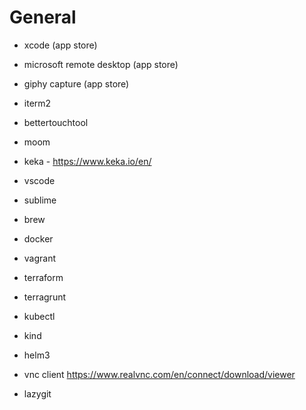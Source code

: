 # General

- xcode  (app store)
- microsoft remote desktop (app store)
- giphy capture (app store)

- iterm2
- bettertouchtool
- moom
- keka - https://www.keka.io/en/
- vscode
- sublime
- brew
- docker
- vagrant
- terraform
- terragrunt
- kubectl
- kind
- helm3
- vnc client https://www.realvnc.com/en/connect/download/viewer
- lazygit
